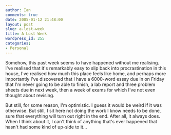 ```yaml
---
author: Ian
comments: true
date: 2005-01-12 21:48:00
layout: post
slug: a-lost-week
title: A Lost Week
wordpress_id: 255
categories:
- Personal
---
```


Somehow, this past week seems to have happened without me realising.  I've realised that it's remarkably easy to slip back into procrastination in this house, I've realised how much this place feels like home, and perhaps more importantly I've discovered that I have a 6000-word essay due in on Friday that I'm never going to be able to finish, a lab report and three problem sheets due in next week, then a week of exams for which I've not even thought about revising.  

But still, for some reason, I'm optimistic.  I guess it would be weird if it was otherwise.  But still, I sit here not doing the work I know needs to be done, sure that everything will turn out right in the end.  After all, it always does.  When I think about it, I can't think of anything that's ever happened that hasn't had some kind of up-side to it...  


